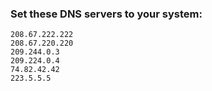 ### Set these DNS servers to your system:
```
208.67.222.222
208.67.220.220
209.244.0.3
209.224.0.4
74.82.42.42
223.5.5.5
```

